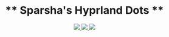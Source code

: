 <div align="center">

#  ** Sparsha's Hyprland Dots ** 

  <p align="center">
  <!-- VSCode -->
  <a href="https://code.visualstudio.com/" target="_blank">
    <img src="https://img.shields.io/badge/VSCode-007ACC?style=for-the-badge&logo=visual-studio-code&logoColor=white" />
  </a>
  
  <!-- Arch Linux -->
  <a href="https://archlinux.org/" target="_blank">
    <img src="https://img.shields.io/badge/Arch_Linux-1793D1?style=for-the-badge&logo=arch-linux&logoColor=white" />
  </a>
  
  <!-- Hyprland -->
  <a href="https://hyprland.org/" target="_blank">
    <img src="https://img.shields.io/badge/Hyprland-000000?style=for-the-badge&logo=linux&logoColor=white" />
  </a>
</p>



